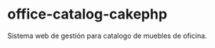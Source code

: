 office-catalog-cakephp
======================

Sistema web de gestión para catalogo de muebles de oficina.
